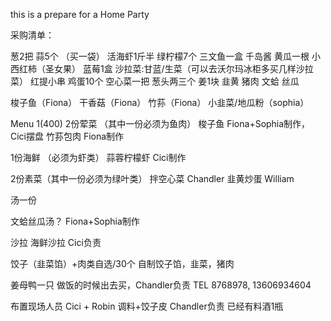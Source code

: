 this is a prepare for a Home Party


采购清单：

葱2把
蒜5个 （买一袋）
活海虾1斤半
绿柠檬7个
三文鱼一盒
千岛酱
黄瓜一根
小西红柿（圣女果）
蓝莓1盒
沙拉菜:甘蓝/生菜（可以去沃尔玛冰柜多买几样沙拉菜）
红提小串
鸡蛋10个
空心菜一把
葱头两三个
姜1块
韭黄
猪肉
文蛤
丝瓜

梭子鱼（Fiona）
干香菇（Fiona）
竹荪（Fiona）
小韭菜/地瓜粉（sophia）




Menu 1(400)
2份荤菜 （其中一份必须为鱼肉）
  梭子鱼
    Fiona+Sophia制作，Cici摆盘
  竹荪包肉
    Fiona制作

1份海鲜 （必须为虾类）
  蒜蓉柠檬虾
    Cici制作

2份素菜（其中一份必须为绿叶类）
  拌空心菜
    Chandler
  韭黄炒蛋
    William

汤一份

  文蛤丝瓜汤？
    Fiona+Sophia制作

沙拉
  海鲜沙拉
    Cici负责

饺子（韭菜馅）+肉类自选/30个
  自制饺子馅，韭菜，猪肉

姜母鸭一只
  做饭的时候出去买，Chandler负责 TEL 8768978, 13606934604


布置现场人员
  Cici + Robin
调料+饺子皮
  Chandler负责
  已经有料酒1瓶
